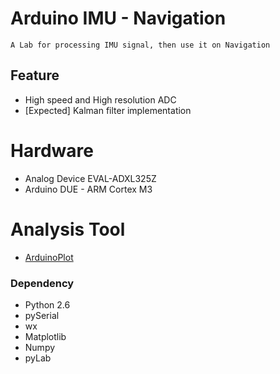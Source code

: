 # Arduino IMU - Navigation
    A Lab for processing IMU signal, then use it on Navigation

## Feature

* High speed and High resolution ADC
* [Expected] Kalman filter implementation

# Hardware
* Analog Device EVAL-ADXL325Z
* Arduino DUE - ARM Cortex M3

# Analysis Tool

* [ArduinoPlot](https://github.com/gregpinero/ArduinoPlot)

### Dependency
* Python 2.6
* pySerial
* wx
* Matplotlib
* Numpy
* pyLab
